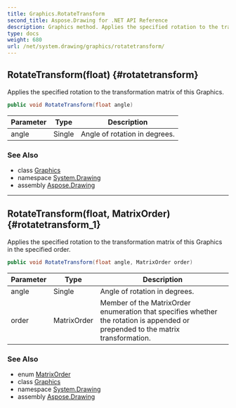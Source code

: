 ```yaml
---
title: Graphics.RotateTransform
second_title: Aspose.Drawing for .NET API Reference
description: Graphics method. Applies the specified rotation to the transformation matrix of this Graphics
type: docs
weight: 680
url: /net/system.drawing/graphics/rotatetransform/
---
```

## RotateTransform(float) {#rotatetransform}

Applies the specified rotation to the transformation matrix of this Graphics.

```csharp
public void RotateTransform(float angle)
```

| Parameter | Type | Description |
| --- | --- | --- |
| angle | Single | Angle of rotation in degrees. |

### See Also

* class [Graphics](../)
* namespace [System.Drawing](../../graphics/)
* assembly [Aspose.Drawing](../../../)

---

## RotateTransform(float, MatrixOrder) {#rotatetransform_1}

Applies the specified rotation to the transformation matrix of this Graphics in the specified order.

```csharp
public void RotateTransform(float angle, MatrixOrder order)
```

| Parameter | Type | Description |
| --- | --- | --- |
| angle | Single | Angle of rotation in degrees. |
| order | MatrixOrder | Member of the MatrixOrder enumeration that specifies whether the rotation is appended or prepended to the matrix transformation. |

### See Also

* enum [MatrixOrder](../../../system.drawing.drawing2d/matrixorder/)
* class [Graphics](../)
* namespace [System.Drawing](../../graphics/)
* assembly [Aspose.Drawing](../../../)


